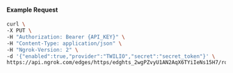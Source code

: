 <!-- Code generated for API Clients. DO NOT EDIT. -->

#### Example Request

```bash
curl \
-X PUT \
-H "Authorization: Bearer {API_KEY}" \
-H "Content-Type: application/json" \
-H "Ngrok-Version: 2" \
-d '{"enabled":true,"provider":"TWILIO","secret":"secret_token"}' \
https://api.ngrok.com/edges/https/edghts_2wgPZvyU1AN2AqX6TYiIeNs15H7/routes/edghtsrt_2wgPZtHBEnGBnAXVppdcMsAFE1o/webhook_verification
```
